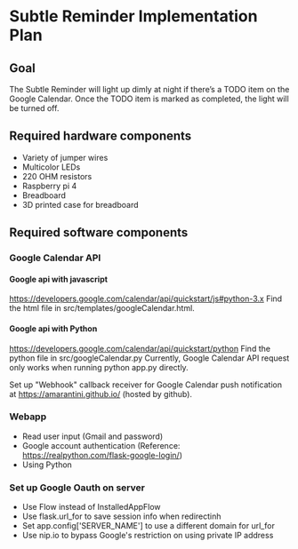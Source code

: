 # Subtle Reminder Implementation Plan

## Goal
The Subtle Reminder will light up dimly at night if there’s a TODO item on the Google Calendar. Once the TODO item is marked as completed, the light will be turned off.

## Required hardware components
* Variety of jumper wires
* Multicolor LEDs
* 220 OHM resistors 
* Raspberry pi 4
* Breadboard
* 3D printed case for breadboard 

## Required software components

### Google Calendar API
#### Google api with javascript 
https://developers.google.com/calendar/api/quickstart/js#python-3.x
Find the html file in src/templates/googleCalendar.html.

#### Google api with Python
https://developers.google.com/calendar/api/quickstart/python
Find the python file in src/googleCalendar.py
Currently, Google Calendar API request only works when running python app.py directly.

Set up "Webhook" callback receiver for Google Calendar push notification at https://amarantini.github.io/ (hosted by github).

### Webapp
* Read user input (Gmail and password)
* Google account authentication (Reference: https://realpython.com/flask-google-login/)
* Using Python 

### Set up Google Oauth on server
- Use Flow instead of InstalledAppFlow
- Use flask.url_for to save session info when redirectinh
- Set app.config['SERVER_NAME'] to use a different domain for url_for
- Use nip.io to bypass Google's restriction on using private IP address 
